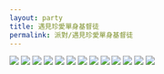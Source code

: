 ```yaml
---
layout: party
title: 遇見珍愛單身基督徒
permalink: 派對/遇見珍愛單身基督徒
---
```

<!--more-->
<img src="/imgs/e/e (1).jpg">
<img src="/imgs/e/e (2).jpg">
<img src="/imgs/e/e (3).jpg">
<img src="/imgs/e/e (4).jpg">
<img src="/imgs/e/e (5).jpg">
<img src="/imgs/e/e (6).jpg">
<img src="/imgs/e/e (7).jpg">
<img src="/imgs/e/e (8).jpg">
<img src="/imgs/e/e (9).jpg">
<img src="/imgs/e/e (10).jpg">
<img src="/imgs/e/e (11).jpg">
<img src="/imgs/e/e (12).jpg">
<img src="/imgs/e/e (13).jpg">